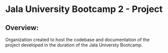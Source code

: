 # Jala University Bootcamp 2 - Project

## Overview:
Organization created to host the codebase and documentation of the project developed in the duration of the Jala Universty Bootcamp.
